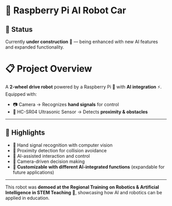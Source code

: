 # 🤖 Raspberry Pi AI Robot Car  

## 🚧 Status  
Currently **under construction** 🚧 — being enhanced with new AI features and expanded functionality.  

# 📋 Project Overview

A **2-wheel drive robot** powered by a Raspberry Pi 🥧 with **AI integration** ⚡.  
Equipped with:  
- 📷 Camera → Recognizes **hand signals** for control  
- 📡 HC-SR04 Ultrasonic Sensor → Detects **proximity & obstacles**  

---

## 🌟 Highlights  
- 🤝 Hand signal recognition with computer vision  
- 🛑 Proximity detection for collision avoidance  
- 📡 AI-assisted interaction and control  
- 🎥 Camera-driven decision making  
- 🧩 **Customizable with different AI-integrated functions** (expandable for future applications)  

---

This robot was **demoed at the Regional Training on Robotics & Artificial Intelligence in STEM Teaching** 🏫, showcasing how AI and robotics can be applied in education.  
